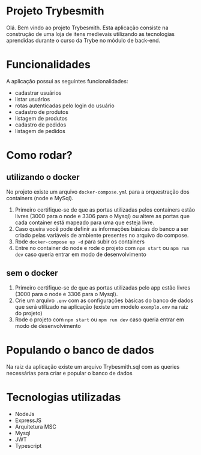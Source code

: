 # Projeto Trybesmith
Olá. Bem vindo ao projeto Trybesmith. Esta aplicação consiste na construção de uma loja de itens medievais utilizando as tecnologias aprendidas durante o curso da Trybe no módulo de back-end.

# Funcionalidades
A aplicação possui as seguintes funcionalidades:
- cadastrar usuários
- listar usuários
- rotas autenticadas pelo login do usuário
- cadastro de produtos
- listagem de produtos
- cadastro de pedidos
- listagem de pedidos

# Como rodar?
## utilizando o docker
No projeto existe um arquivo `docker-compose.yml` para a orquestração dos containers (node e MySql).  
1. Primeiro certifique-se de que as portas utilizadas pelos containers estão livres (3000 para o node e 3306 para o Mysql) ou altere as portas que cada container está mapeado para uma que esteja livre.  
2. Caso queira você pode definir as informações básicas do banco a ser criado pelas variáveis de ambiente presentes no arquivo do compose.  
3. Rode `docker-compose up -d` para subir os containers
4. Entre no container do node e rode o projeto com `npm start` ou `npm run dev` caso queria entrar em modo de desenvolvimento

## sem o docker
1. Primeiro certifique-se de que as portas utilizadas pelo app estão livres (3000 para o node e 3306 para o Mysql).
2. Crie um arquivo `.env` com as configurações básicas do banco de dados que será utilizado na aplicação (existe um modelo `exemplo.env` na raiz do projeto)
3. Rode o projeto com `npm start` ou `npm run dev` caso queria entrar em modo de desenvolvimento

# Populando o banco de dados
Na raiz da aplicação existe um arquivo Trybesmith.sql com as queries necessárias para criar e popular o banco de dados

# Tecnologias utilizadas
- NodeJs
- ExpressJS
- Arquitetura MSC
- Mysql
- JWT
- Typescript
